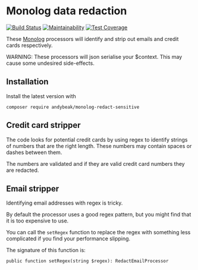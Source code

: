# Monolog data redaction
[![Build Status](https://travis-ci.org/andybeak/monolog-redact-sensitive.svg?branch=master)](https://travis-ci.org/andybeak/monolog-redact-sensitive)
[![Maintainability](https://api.codeclimate.com/v1/badges/c6df2bff64c356f48bcd/maintainability)](https://codeclimate.com/github/andybeak/monolog-redact-sensitive/maintainability) 
[![Test Coverage](https://api.codeclimate.com/v1/badges/c6df2bff64c356f48bcd/test_coverage)](https://codeclimate.com/github/andybeak/monolog-redact-sensitive/test_coverage)

These [Monolog](https://github.com/Seldaek/monolog/blob/master/README.md) processors will identify and strip out emails and credit cards respectively.

WARNING: These processors will json serialise your $context. This may cause some undesired side-effects.

## Installation

Install the latest version with

    composer require andybeak/monolog-redact-sensitive

## Credit card stripper

The code looks for potential credit cards by using regex to identify strings of numbers that are the right length.  These numbers may contain spaces or dashes between them.

The numbers are validated and if they are valid credit card numbers they are redacted.

## Email stripper

Identifying email addresses with regex is tricky.

By default the processor uses a good regex pattern, but you might find that it is too
expensive to use.

You can call the `setRegex` function to replace the regex with something less complicated if you find your performance slipping.

The signature of this function is:

    public function setRegex(string $regex): RedactEmailProcessor 